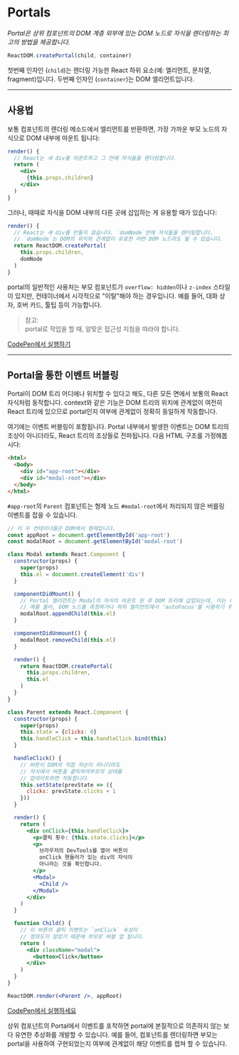 # Portals

*Portal은 상위 컴포넌트의 DOM 계층 외부에 있는 DOM 노드로 자식을 렌더링하는 최고의 방법을 제공합니다.*

```jsx
ReactDOM.createPortal(child, container)
```

첫번째 인자인 (`child`)는 렌더링 가능한 React 하위 요소(예: 엘리먼트, 문자열, fragment)입니다. 두번째 인자인 (`container`)는 DOM 엘리먼트입니다.

---

## 사용법

보통 컴포넌트의 렌더링 메소드에서 엘리먼트를 반환하면, 가장 가까운 부모 노드의 자식으로 DOM 내부에 마운트 됩니다:

```jsx
render() {
  // React는 새 div를 마운트하고 그 안에 자식들을 렌더링합니다.
  return (
    <div>
      {this.props.children}
    </div>
  )
}
```

그러나, 때때로 자식을 DOM 내부의 다른 곳에 삽입하는 게 유용할 때가 있습니다:

```jsx
render() {
  // React는 새 div를 만들지 않습니다. `domNode`안에 자식들을 렌더링합니다.
  // `domNode`는 DOM의 위치와 관계없이 유효한 어떤 DOM 노드라도 될 수 있습니다.
  return ReactDOM.createPortal(
    this.props.children,
    domNode
  )
}
```

portal의 일반적인 사용처는 부모 컴포넌트가 `overflow: hidden`이나 `z-index` 스타일이 있지만, 컨테이너에서 시각적으로 "이탈"해야 하는 경우입니다. 예를 들어, 대화 상자, 호버 카드, 툴팁 등이 가능합니다.

> 참고:<br />
portal로 작업을 할 때, 알맞은 접근성 지침을 따라야 합니다.

[CodePen에서 실행하기](https://codepen.io/gaearon/pen/yzMaBd)

---

## Portal을 통한 이벤트 버블링

Portal이 DOM 트리 어디에나 위치할 수 있다고 해도, 다른 모든 면에서 보통의 React 자식처럼 동작합니다. context와 같은 기능은 DOM 트리의 위치에 관계없이 여전히 React 트리에 있으므로 portal인지 여부에 관계없이 정확히 동일하게 작동합니다.

여기에는 이벤트 버블링이 포함됩니다. Portal 내부에서 발생한 이벤트는 DOM 트리의 조상이 아니더라도, React 트리의 조상들로 전파됩니다. 다음 HTML 구조를 가정해봅시다:

```html
<html>
  <body>
    <div id="app-root"></div>
    <div id="modal-root"></div>
  </body>
</html>
```

`#app-root`의 `Parent` 컴포넌트는 형제 노드 `#modal-root`에서 처리되지 않은 버를링 이벤트를 잡을 수 있습니다.

```jsx
// 이 두 컨테이너들은 DOM에서 형제입니다.
const appRoot = document.getElementById('app-root')
const modalRoot = document.getElementById('modal-root')

class Modal extends React.Component {
  constructor(props) {
    super(props)
    this.el = document.createElement('div')
  }

  componentDidMount() {
    // Portal 엘리먼트는 Modal의 자식이 마운트 된 후 DOM 트리에 삽입되는데, 이는 하위 엘리먼트가 분리된 DOM 노드에 장착됨을 의미합니다.
    // 예를 들어, DOM 노드를 측정하거나 하위 엘리먼트에서 'autoFocus'를 사용하기 위해 마운트 즉시 DOM 트리에 붙어야 한다면, Modal state를 추가하고 Modal이 DOM 트리에 삽입되었을 때만 자식들을 렌더링합니다.
    modalRoot.appendChild(this.el)
  }

  componentDidUnmount() {
    modalRoot.removeChild(this.el)
  }

  render() {
    return ReactDOM.createPortal(
      this.props.children,
      this.el
    )
  }
}

class Parent extends React.Component {
  constructor(props) {
    super(props)
    this.state = {clicks: 0}
    this.handleClick = this.handleClick.bind(this)
  }

  handleClick() {
    // 버튼이 DOM의 직접 자손이 아니더라도
    // 자식에서 버튼을 클릭하여부모의 상태를
    // 업데이트하면 작동합니다.
    this.setState(prevState => ({
      clicks: prevState.clicks + 1
    }))
  }

  render() {
    return (
      <div onClick={this.handleClick}>
        <p>클릭 횟수: {this.state.clicks}</p>
        <p>
          브라우저의 DevTools를 열어 버튼이
          onClick 핸들러가 있는 div의 자식이
          아니라는 것을 확인합니다.
        </p>
        <Modal>
          <Child />
        </Modal>
      </div>
    )
  }

  function Child() {
    // 이 버튼의 클릭 이벤트는 `onClick` 속성이 
    // 정의도지 않았기 때문에 부모로 버블 업 됩니다.
    return (
      <div className="modal">
        <button>Click</button>
      </div>
    )
  }
}

ReactDOM.render(<Parent />, appRoot)
```
[CodePen에서 실행하세요](https://codepen.io/gaearon/pen/jGBWpE)

상위 컴포넌트의 Portal에서 이벤트를 포착하면 portal에 본질적으로 의존하지 않는 보다 유연한 추상화를 개발할 수 있습니다. 예를 들어, <Modal /> 컴포넌트를 렌더링하면 부모는 portal을 사용하여 구현되었는지 여부에 관계없이 해당 이벤트를 캡쳐 할 수 있습니다.